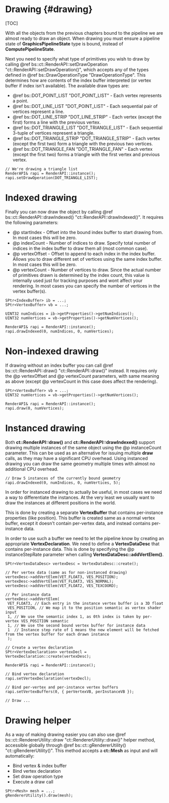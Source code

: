 Drawing									{#drawing}
===============
[TOC]

With all the objects from the previous chapters bound to the pipeline we are almost ready to draw an object. When drawing you must ensure a pipeline state of **GraphicsPipelineState** type is bound, instead of **ComputePipelineState**.

Next you need to specify what type of primitives you wish to draw by calling @ref bs::ct::RenderAPI::setDrawOperation "ct::RenderAPI::setDrawOperation()", which accepts any of the types defined in @ref bs::DrawOperationType "DrawOperationType". This determines how are contents of the index buffer interpreted (or vertex buffer if index isn't available). The available draw types are:
 - @ref bs::DOT_POINT_LIST "DOT_POINT_LIST" - Each vertex represents a point.
 - @ref bs::DOT_LINE_LIST "DOT_POINT_LIST" - Each sequential pair of vertices represent a line.
 - @ref bs::DOT_LINE_STRIP "DOT_LINE_STRIP" - Each vertex (except the first) forms a line with the previous vertex.
 - @ref bs::DOT_TRIANGLE_LIST "DOT_TRIANGLE_LIST" - Each sequential 3-tuple of vertices represent a triangle.
 - @ref bs::DOT_TRIANGLE_STRIP "DOT_TRIANGLE_STRIP" - Each vertex (except the first two) form a triangle with the previous two vertices.
 - @ref bs::DOT_TRIANGLE_FAN "DOT_TRIANGLE_FAN" - Each vertex (except the first two) forms a triangle with the first vertex and previous vertex.

~~~~~~~~~~~~~{.cpp}
// We're drawing a triangle list
RenderAPI& rapi = RenderAPI::instance();
rapi.setDrawOperation(DOT_TRIANGLE_LIST);
~~~~~~~~~~~~~

# Indexed drawing
Finally you can now draw the object by calling @ref bs::ct::RenderAPI::drawIndexed() "ct::RenderAPI::drawIndexed()". It requires the following parameters:
 - @p startIndex - Offset into the bound index buffer to start drawing from. In most cases this will be zero.
 - @p indexCount - Number of indices to draw. Specify total number of indices in the index buffer to draw them all (most common case).
 - @p vertexOffset - Offset to append to each index in the index buffer. Allows you to draw different set of vertices using the same index buffer. In most cases this will be zero.
 - @p vertexCount - Number of vertices to draw. Since the actual number of primitives drawn is determined by the index count, this value is internally used just for tracking purposes and wont affect your rendering. In most cases you can specify the number of vertices in the vertex buffer(s).
 
~~~~~~~~~~~~~{.cpp}
SPtr<IndexBuffer> ib = ...;
SPtr<VertexBuffer> vb = ...;

UINT32 numIndices = ib->getProperties()->getNumIndices();
UINT32 numVertices = vb->getProperties()->getNumVertices();

RenderAPI& rapi = RenderAPI::instance();
rapi.drawIndexed(0, numIndices, 0, numVertices);
~~~~~~~~~~~~~

# Non-indexed drawing
If drawing without an index buffer you can call @ref bs::ct::RenderAPI::draw() "ct::RenderAPI::draw()" instead. It requires only the @p vertexOffset and @p vertexCount parameters, with same meaning as above (except @p vertexCount in this case does affect the rendering).

~~~~~~~~~~~~~{.cpp}
SPtr<VertexBuffer> vb = ...;
UINT32 numVertices = vb->getProperties()->getNumVertices();

RenderAPI& rapi = RenderAPI::instance();
rapi.draw(0, numVertices);
~~~~~~~~~~~~~

# Instanced drawing
Both **ct::RenderAPI::draw()** and **ct::RenderAPI::drawIndexed()** support drawing multiple instances of the same object using the @p instanceCount parameter. This can be used as an alternative for issuing multiple **draw** calls, as they may have a significant CPU overhead. Using instanced drawing you can draw the same geometry multiple times with almost no additional CPU overhead.

~~~~~~~~~~~~~{.cpp}
// Draw 5 instances of the currently bound geometry
rapi.drawIndexed(0, numIndices, 0, numVertices, 5);
~~~~~~~~~~~~~

In order for instanced drawing to actually be useful, in most cases we need a way to differentiate the instances. At the very least we usually want to draw the instances at different positions in the world.

This is done by creating a separate **VertexBuffer** that contains per-instance properties (like position). This buffer is created same as a normal vertex buffer, except it doesn't contain per-vertex data, and instead contains per-instance data.

In order to use such a buffer we need to let the pipeline know by creating an appropriate **VertexDeclaration**. We need to define a **VertexDataDesc** that contains per-instance data. This is done by specifying the @p instanceStepRate parameter when calling **VertexDataDesc::addVertElem()**.

~~~~~~~~~~~~~{.cpp}
SPtr<VertexDataDesc> vertexDesc = VertexDataDesc::create();

// Per vertex data (same as for non-instanced drawing)
vertexDesc->addVertElem(VET_FLOAT3, VES_POSITION);
vertexDesc->addVertElem(VET_FLOAT3, VES_NORMAL);
vertexDesc->addVertElem(VET_FLOAT2, VES_TEXCOORD);

// Per instance data
vertexDesc->addVertElem(
 VET_FLOAT3, // Each entry in the instance vertex buffer is a 3D float
 VES_POSITION, // We map it to the position semantic as vertex shader input
 1, // We use the semantic index 1, as 0th index is taken by per-vertex VES_POSITION semantic
 1, // We use the second bound vertex buffer for instance data
 1  // Instance step rate of 1 means the new element will be fetched from the vertex buffer for each drawn instance
 );

// Create a vertex declaration
SPtr<VertexDeclaration> vertexDecl = VertexDeclaration::create(vertexDesc);

RenderAPI& rapi = RenderAPI::instance();

// Bind vertex declaration
rapi.setVertexDeclaration(vertexDecl);

// Bind per-vertex and per-instance vertex buffers
rapi.setVertexBuffers(0, { perVertexVB, perInstanceVB });

// Draw ...
~~~~~~~~~~~~~

# Drawing helper
As a way of making drawing easier you can also use @ref bs::ct::RendererUtility::draw "ct::RendererUtility::draw()" helper method, accessible globally through @ref bs::ct::gRendererUtility() "ct::gRendererUtility()". This method accepts a **ct::Mesh** as input and will automatically:
 - Bind vertex & index buffer
 - Bind vertex declaration
 - Set draw operation type
 - Execute a draw call

~~~~~~~~~~~~~{.cpp}
SPtr<Mesh> mesh = ...;
gRendererUtility().draw(mesh);
~~~~~~~~~~~~~
